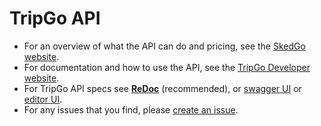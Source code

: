# TripGo API

- For an overview of what the API can do and pricing, see the [SkedGo website](https://skedgo.com/tripgo-api).
- For documentation and how to use the API, see the [TripGo Developer website](https://developer.tripgo.com/).
- For TripGo API specs see **[ReDoc](https://developer.tripgo.com/specs)** (recommended), or [swagger UI](https://developer.tripgo.com/swagger/) or [editor UI](http://editor.swagger.io/#/?import=https://developer.tripgo.com/specs/tripgo.swagger.yaml).
- For any issues that you find, please [create an issue](https://github.com/skedgo/tripgo-api/issues).
